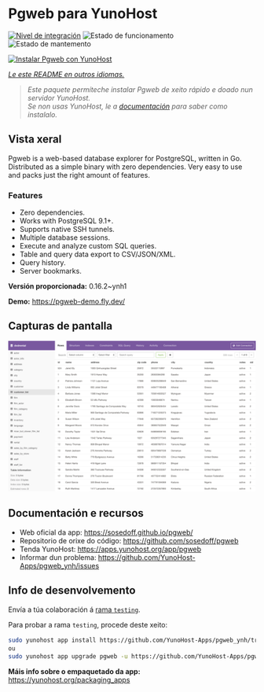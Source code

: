 <!--
NOTA: Este README foi creado automáticamente por <https://github.com/YunoHost/apps/tree/master/tools/readme_generator>
NON debe editarse manualmente.
-->

# Pgweb para YunoHost

[![Nivel de integración](https://dash.yunohost.org/integration/pgweb.svg)](https://ci-apps.yunohost.org/ci/apps/pgweb/) ![Estado de funcionamento](https://ci-apps.yunohost.org/ci/badges/pgweb.status.svg) ![Estado de mantemento](https://ci-apps.yunohost.org/ci/badges/pgweb.maintain.svg)

[![Instalar Pgweb con YunoHost](https://install-app.yunohost.org/install-with-yunohost.svg)](https://install-app.yunohost.org/?app=pgweb)

*[Le este README en outros idiomas.](./ALL_README.md)*

> *Este paquete permíteche instalar Pgweb de xeito rápido e doado nun servidor YunoHost.*  
> *Se non usas YunoHost, le a [documentación](https://yunohost.org/install) para saber como instalalo.*

## Vista xeral

Pgweb is a web-based database explorer for PostgreSQL, written in Go. Distributed as a simple binary with zero dependencies. Very easy to use and packs just the right amount of features.

### Features

- Zero dependencies.
- Works with PostgreSQL 9.1+.
- Supports native SSH tunnels.
- Multiple database sessions.
- Execute and analyze custom SQL queries.
- Table and query data export to CSV/JSON/XML.
- Query history.
- Server bookmarks.


**Versión proporcionada:** 0.16.2~ynh1

**Demo:** <https://pgweb-demo.fly.dev/>

## Capturas de pantalla

![Captura de pantalla de Pgweb](./doc/screenshots/screenshot.png)

## Documentación e recursos

- Web oficial da app: <https://sosedoff.github.io/pgweb/>
- Repositorio de orixe do código: <https://github.com/sosedoff/pgweb>
- Tenda YunoHost: <https://apps.yunohost.org/app/pgweb>
- Informar dun problema: <https://github.com/YunoHost-Apps/pgweb_ynh/issues>

## Info de desenvolvemento

Envía a túa colaboración á [rama `testing`](https://github.com/YunoHost-Apps/pgweb_ynh/tree/testing).

Para probar a rama `testing`, procede deste xeito:

```bash
sudo yunohost app install https://github.com/YunoHost-Apps/pgweb_ynh/tree/testing --debug
ou
sudo yunohost app upgrade pgweb -u https://github.com/YunoHost-Apps/pgweb_ynh/tree/testing --debug
```

**Máis info sobre o empaquetado da app:** <https://yunohost.org/packaging_apps>
